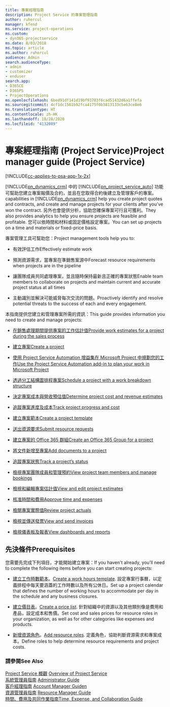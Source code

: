 ```yaml
---
title: 專案經理指南
description: Project Service 的專案管理指南
author: ruhercul
manager: kfend
ms.service: project-operations
ms.custom:
- dyn365-projectservice
ms.date: 8/03/2018
ms.topic: article
ms.author: ruhercul
audience: Admin
search.audienceType:
- admin
- customizer
- enduser
search.app:
- D365CE
- D365PS
- ProjectOperations
ms.openlocfilehash: 6bed91df141d19bf93703f6cad51432d6a1ffefa
ms.sourcegitcommit: 4cf1dc1561b92fca4175f0b3813133c5e63ce8e6
ms.translationtype: HT
ms.contentlocale: zh-HK
ms.lasthandoff: 10/28/2020
ms.locfileid: "4132089"
---
```

# <a name="project-manager-guide-project-service"></a><span data-ttu-id="3d44e-103">專案經理指南 (Project Service)</span><span class="sxs-lookup"><span data-stu-id="3d44e-103">Project manager guide (Project Service)</span></span>

[!INCLUDE[cc-applies-to-psa-app-1x-2x](../includes/cc-applies-to-psa-app-1x-2x.md)]

[!INCLUDE[pn_dynamics_crm](../includes/pn-dynamics-crm.md)] <span data-ttu-id="3d44e-104">中的 [!INCLUDE[pn_project_service_auto](../includes/pn-project-service-auto.md)] 功能可幫助您建立專案報價及合約，並且在您取得合約後建立及管理客戶的專案。</span><span class="sxs-lookup"><span data-stu-id="3d44e-104">capabilities in [!INCLUDE[pn_dynamics_crm](../includes/pn-dynamics-crm.md)] help you create project quotes and contracts, and create and manage projects for your clients after you’ve won the contract.</span></span> <span data-ttu-id="3d44e-105">另外也會提供分析，協助您確保專案可行且可獲利。</span><span class="sxs-lookup"><span data-stu-id="3d44e-105">They also provides analytics to help you ensure projects are feasible and profitable.</span></span> <span data-ttu-id="3d44e-106">您可以依時間和材料或固定價格設定專案。</span><span class="sxs-lookup"><span data-stu-id="3d44e-106">You can set up projects on a time and materials or fixed-price basis.</span></span>  
  
 <span data-ttu-id="3d44e-107">專案管理工具可幫助您：</span><span class="sxs-lookup"><span data-stu-id="3d44e-107">Project management tools help you to:</span></span>  
  
-   <span data-ttu-id="3d44e-108">有效評估工作</span><span class="sxs-lookup"><span data-stu-id="3d44e-108">Effectively estimate work</span></span>  
  
-   <span data-ttu-id="3d44e-109">預測資源需求，當專案在準銷售案源中</span><span class="sxs-lookup"><span data-stu-id="3d44e-109">Forecast resource requirements when projects are in the pipeline</span></span>  
  
-   <span data-ttu-id="3d44e-110">讓團隊成員共同處理專案，並且隨時保持最新且正確的專案狀態</span><span class="sxs-lookup"><span data-stu-id="3d44e-110">Enable team members to collaborate on projects and maintain current and accurate project status at all times</span></span>  
  
-   <span data-ttu-id="3d44e-111">主動識別並解決可能威脅每次交流的問題。</span><span class="sxs-lookup"><span data-stu-id="3d44e-111">Proactively identify and resolve potential threats to the success of each and every engagement.</span></span>  
  
<span data-ttu-id="3d44e-112">本指南提供您建立和管理專案所需的資訊：</span><span class="sxs-lookup"><span data-stu-id="3d44e-112">This guide provides information you need to create and manage projects:</span></span>  
  
-   [<span data-ttu-id="3d44e-113">在銷售處理期間提供專案的工作估計值</span><span class="sxs-lookup"><span data-stu-id="3d44e-113">Provide work estimates for a project during the sales process</span></span>](../psa/provide-estimates-project-during-sales-process.md)  
  
-   [<span data-ttu-id="3d44e-114">建立專案</span><span class="sxs-lookup"><span data-stu-id="3d44e-114">Create a project</span></span>](../psa/create-project.md)  
  
-   [<span data-ttu-id="3d44e-115">使用 Project Service Automation 增益集在 Microsoft Project 中規劃您的工作</span><span class="sxs-lookup"><span data-stu-id="3d44e-115">Use the Project Service Automation add-in to plan your work in Microsoft Project</span></span>](../psa/add-plan-work-microsoft-project.md)  
  
-   [<span data-ttu-id="3d44e-116">透過分工結構圖排程專案</span><span class="sxs-lookup"><span data-stu-id="3d44e-116">Schedule a project with a work breakdown structure</span></span>](../psa/schedule-project-work-breakdown-structure.md)  
  
-   [<span data-ttu-id="3d44e-117">決定專案成本與營收預估值</span><span class="sxs-lookup"><span data-stu-id="3d44e-117">Determine project cost and revenue estimates</span></span>](../psa/determine-project-cost-revenue-estimates.md)  
  
-   [<span data-ttu-id="3d44e-118">追蹤專案進度及成本</span><span class="sxs-lookup"><span data-stu-id="3d44e-118">Track project progress and cost</span></span>](../psa/track-project-progress-cost.md)  
  
-   [<span data-ttu-id="3d44e-119">建立專案範本</span><span class="sxs-lookup"><span data-stu-id="3d44e-119">Create a project template</span></span>](../psa/create-project-template.md)  
  
-   [<span data-ttu-id="3d44e-120">送出資源要求</span><span class="sxs-lookup"><span data-stu-id="3d44e-120">Submit resource requests</span></span>](../psa/submit-resource-requests.md)  
  
-   [<span data-ttu-id="3d44e-121">建立專案的 Office 365 群組</span><span class="sxs-lookup"><span data-stu-id="3d44e-121">Create an Office 365 Group for a project</span></span>](../psa/create-office-365-group-project.md)  
  
-   [<span data-ttu-id="3d44e-122">將文件新增至專案</span><span class="sxs-lookup"><span data-stu-id="3d44e-122">Add documents to a project</span></span>](../psa/add-documents-project.md)  
  
-   [<span data-ttu-id="3d44e-123">追蹤專案狀態</span><span class="sxs-lookup"><span data-stu-id="3d44e-123">Track a project’s status</span></span>](../psa/track-project-status.md)  
  
-   [<span data-ttu-id="3d44e-124">檢視專案團隊成員和管理預約</span><span class="sxs-lookup"><span data-stu-id="3d44e-124">View project team members and manage bookings</span></span>](../psa/view-project-team-members-manage-bookings.md)  
  
-   [<span data-ttu-id="3d44e-125">檢視和編輯專案估計值</span><span class="sxs-lookup"><span data-stu-id="3d44e-125">View and edit project estimates</span></span>](../psa/view-edit-project-estimates.md)  
  
-   [<span data-ttu-id="3d44e-126">核准時間和費用</span><span class="sxs-lookup"><span data-stu-id="3d44e-126">Approve time and expenses</span></span>](../psa/approve-time-expenses.md)  
  
-   [<span data-ttu-id="3d44e-127">檢閱專案實際值</span><span class="sxs-lookup"><span data-stu-id="3d44e-127">Review project actuals</span></span>](../psa/review-project-actuals.md)  
  
-   [<span data-ttu-id="3d44e-128">檢視並傳送發票</span><span class="sxs-lookup"><span data-stu-id="3d44e-128">View and send invoices</span></span>](../psa/view-send-invoices.md)  
  
-   [<span data-ttu-id="3d44e-129">檢視儀表板及報表</span><span class="sxs-lookup"><span data-stu-id="3d44e-129">View dashboards and reports</span></span>](../psa/view-dashboards-reports.md)  
  
## <a name="prerequisites"></a><span data-ttu-id="3d44e-130">先決條件</span><span class="sxs-lookup"><span data-stu-id="3d44e-130">Prerequisites</span></span>  
 <span data-ttu-id="3d44e-131">您需要先完成下列項目，才能開始建立專案：</span><span class="sxs-lookup"><span data-stu-id="3d44e-131">If you haven't already, you’ll need to complete the following items before you can start creating projects:</span></span>  
  
-   <span data-ttu-id="3d44e-132">[建立工作時數範本](../psa/create-work-hours-template.md)。</span><span class="sxs-lookup"><span data-stu-id="3d44e-132">[Create a work hours template](../psa/create-work-hours-template.md).</span></span> <span data-ttu-id="3d44e-133">設定專案行事曆，以定義排程中每天要涵蓋的工作時數以及所有公休日。</span><span class="sxs-lookup"><span data-stu-id="3d44e-133">Set up a project calendar that defines the number of working hours to accommodate per day in the schedule and any business closures.</span></span>  
  
-   <span data-ttu-id="3d44e-134">[建立價目表](../psa/create-price-list.md)。</span><span class="sxs-lookup"><span data-stu-id="3d44e-134">[Create a price list](../psa/create-price-list.md).</span></span> <span data-ttu-id="3d44e-135">針對組織中的資源以及其他類別像是費用和產品，設定成本和售價。</span><span class="sxs-lookup"><span data-stu-id="3d44e-135">Set cost and sales prices for resource roles in your organization, as well as for other categories like expenses and products.</span></span>  
  
-   <span data-ttu-id="3d44e-136">[新增資源角色](../psa/add-resource-roles.md)。</span><span class="sxs-lookup"><span data-stu-id="3d44e-136">[Add resource roles](../psa/add-resource-roles.md).</span></span> <span data-ttu-id="3d44e-137">定義角色，協助判斷資源需求和專案成本。</span><span class="sxs-lookup"><span data-stu-id="3d44e-137">Define roles to help determine resource requirements and project costs.</span></span>  
  
### <a name="see-also"></a><span data-ttu-id="3d44e-138">請參閱</span><span class="sxs-lookup"><span data-stu-id="3d44e-138">See Also</span></span>  
 <span data-ttu-id="3d44e-139">[Project Service 概觀](../psa/overview.md) </span><span class="sxs-lookup"><span data-stu-id="3d44e-139">[Overview of Project Service](../psa/overview.md) </span></span>  
 <span data-ttu-id="3d44e-140">[系統管理員指南](../psa/admin-guide.md) </span><span class="sxs-lookup"><span data-stu-id="3d44e-140">[Administrator Guide](../psa/admin-guide.md) </span></span>  
 <span data-ttu-id="3d44e-141">[客戶經理指南](../psa/account-manager-guide.md) </span><span class="sxs-lookup"><span data-stu-id="3d44e-141">[Account Manager Guiden](../psa/account-manager-guide.md) </span></span>  
 <span data-ttu-id="3d44e-142">[資源管理員指南](../psa/resource-manager-guide.md) </span><span class="sxs-lookup"><span data-stu-id="3d44e-142">[Resource Manager Guide](../psa/resource-manager-guide.md) </span></span>  
 [<span data-ttu-id="3d44e-143">時間、費用及共同作業指南</span><span class="sxs-lookup"><span data-stu-id="3d44e-143">Time, Expense, and Collaboration Guide</span></span>](../psa/time-expense-collaboration-guide.md)

